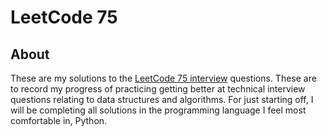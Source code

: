 # LeetCode 75

## About

These are my solutions to the [LeetCode 75 interview](https://leetcode.com/studyplan/leetcode-75/) questions. These are to record my progress of practicing getting better at technical interview questions relating to data structures and algorithms. For just starting off, I will be completing all solutions in the programming language I feel most comfortable in, Python.